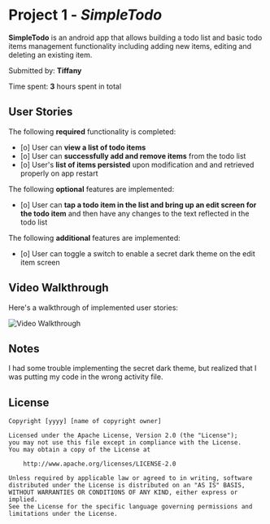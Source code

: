# Project 1 - *SimpleTodo*

**SimpleTodo** is an android app that allows building a todo list and basic todo items management functionality including adding new items, editing and deleting an existing item.

Submitted by: **Tiffany**

Time spent: **3** hours spent in total

## User Stories

The following **required** functionality is completed:

* [o] User can **view a list of todo items**
* [o] User can **successfully add and remove items** from the todo list
* [o] User's **list of items persisted** upon modification and and retrieved properly on app restart

The following **optional** features are implemented:

* [o] User can **tap a todo item in the list and bring up an edit screen for the todo item** and then have any changes to the text reflected in the todo list

The following **additional** features are implemented:

* [o] User can toggle a switch to enable a secret dark theme on the edit item screen

## Video Walkthrough

Here's a walkthrough of implemented user stories:

<img src='https://imgur.com/a/3Fl2yNV' title='Video Walkthrough' width='' alt='Video Walkthrough' />

## Notes

I had some trouble implementing the secret dark theme, but realized that I was putting my code in the wrong activity file.

## License

    Copyright [yyyy] [name of copyright owner]

    Licensed under the Apache License, Version 2.0 (the "License");
    you may not use this file except in compliance with the License.
    You may obtain a copy of the License at

        http://www.apache.org/licenses/LICENSE-2.0

    Unless required by applicable law or agreed to in writing, software
    distributed under the License is distributed on an "AS IS" BASIS,
    WITHOUT WARRANTIES OR CONDITIONS OF ANY KIND, either express or implied.
    See the License for the specific language governing permissions and
    limitations under the License.